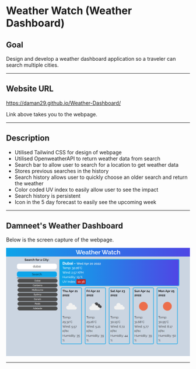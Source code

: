 # Weather Watch (Weather Dashboard)

## Goal
Design and develop a weather dashboard application so a traveler can search multiple cities.

---
## Website URL
https://daman29.github.io/Weather-Dashboard/

Link above takes you to the webpage.

---

## Description

- Utilised Tailwind CSS for design of webpage
- Utilised OpenweatherAPI to return weather data from search
- Search bar to allow user to search for a location to get weather data
- Stores previous searches in the history
- Search history allows user to quickly choose an older search and return the weather
- Color coded UV index to easily allow user to see the impact
- Search history is persistent
- Icon in the 5 day forecast to easily see the upcoming week

---
## Damneet's Weather Dashboard
Below is the screen capture of the webpage.

![Screen capture of Damneet's day planner. Showing current day and the time blocks to allow for task scheduling. save button on the right side of the screen to save the day](assets/images/screenshot.png)

---
